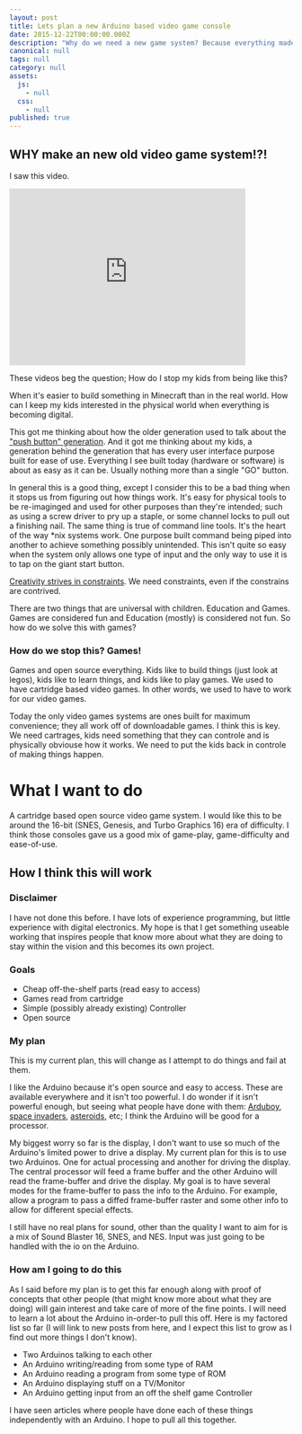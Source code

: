```yaml
---
layout: post
title: Lets plan a new Arduino based video game console
date: 2015-12-22T00:00:00.000Z
description: "Why do we need a new game system? Because everything made today does too much."
canonical: null
tags: null
category: null
assets:
  js:
    - null
  css:
    - null
published: true
---
```



## WHY make an new old video game system!?!

I saw this video.

<iframe width="420" height="315" src="https://www.youtube.com/embed/6kJV-BdsUWs" frameborder="0" allowfullscreen></iframe>

These videos beg the question; How do I stop my kids from being like this?

 When it's easier to build something in Minecraft than in the real world. How can I keep my kids interested in the physical world when everything is becoming digital.

This got me thinking about how the older generation used to talk about the ["push button" generation](http://www.seattletimes.com/nation-world/is-push-button-age-producing-a-generation-of-simpletons/). And it got me thinking about my kids, a generation behind the generation that has every user interface purpose built for ease of use. Everything I see built today (hardware or software) is about as easy as it can be. Usually nothing more than a single "GO" button.

In general this is a good thing, except I consider this to be a bad thing when it stops us from figuring out how things work. It's easy for physical tools to be re-imaginged and used for other purposes than they're intended; such as using a screw driver to pry up a staple, or some channel locks to pull out a finishing nail. The same thing is true of command line tools. It's the heart of the way \*nix systems work. One purpose built command being piped into another to achieve something possibly unintended. This isn't quite so easy when the system only allows one type of input and the only way to use it is to tap on the giant start button.

[Creativity strives in constraints](http://www.slideshare.net/chesterbr/atari-2600programming). We need constraints, even if the constrains are contrived.

There are two things that are universal with children. Education and Games. Games are considered fun and Education (mostly) is considered not fun. So how do we solve this with games?

### How do we stop this? Games!

Games and open source everything. Kids like to build things (just look at legos), kids like to learn things, and kids like to play games. We used to have cartridge based video games. In other words, we used to have to work for our video games.

Today the only video games systems are ones built for maximum convenience; they all work off of downloadable games. I think this is key. We need cartrages, kids need something that they can controle and is physically obviouse how it works. We need to put the kids back in controle of making things happen.

# What I want to do

A cartridge based open source video game system. I would like this to be around the 16-bit (SNES, Genesis, and Turbo Graphics 16) era of difficulty. I think those consoles gave us a good mix of game-play, game-difficulty and ease-of-use.

## How I think this will work

### Disclaimer

I have not done this before. I have lots of experience programming, but little experience with digital electronics. My hope is that I get something useable working that inspires people that know more about what they are doing to stay within the vision and this becomes its own project.

### Goals

 - Cheap off-the-shelf parts (read easy to access)
 - Games read from cartridge
 - Simple (possibly already existing) Controller
 - Open source

### My plan

This is my current plan, this will change as I attempt to do things and fail at them.

I like the Arduino because it's open source and easy to access. These are available everywhere and it isn't too powerful. I do wonder if it isn't powerful enough, but seeing what people have done with them: [Arduboy](https://www.arduboy.com/), [space invaders](http://apcmag.com/arduino-project-7-build-a-retro-gamebox.htm/), [asteroids](http://nootropicdesign.com/hackvision/games.html#asteroids), etc; I think the Arduino will be good for a processor.

My biggest worry so far is the display, I don't want to use so much of the Arduino's limited power to drive a display. My current plan for this is to use two Arduinos. One for actual processing and another for driving the display. The central processor will feed a frame buffer and the other Arduino will read the frame-buffer and drive the display. My goal is to have several modes for the frame-buffer to pass the info to the Arduino. For example, allow a program to pass a diffed frame-buffer raster and some other info to allow for different special effects.

I still have no real plans for sound, other than the quality I want to aim for is a mix of Sound Blaster 16, SNES, and NES. Input was just going to be handled with the io on the Arduino.

### How am I going to do this

As I said before my plan is to get this far enough along with proof of concepts that other people (that might know more about what they are doing) will gain interest and take care of more of the fine points. I will need to learn a lot about the Arduino in-order-to pull this off. Here is my factored list so far (I will link to new posts from here, and I expect this list to grow as I find out more things I don't know).

 - Two Arduinos talking to each other
 - An Arduino writing/reading from some type of RAM
 - An Arduino reading a program from some type of ROM
 - An Arduino displaying stuff on a TV/Monitor
 - An Arduino getting input from an off the shelf game Controller

I have seen articles where people have done each of these things independently with an Arduino. I hope to pull all this together.
